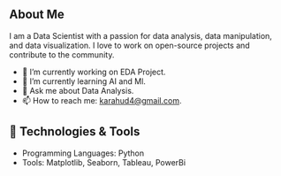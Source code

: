 ## About Me
I am a Data Scientist with a passion for data analysis, data manipulation, and data visualization. I love to work on open-source projects and contribute to the community.

- 🔭 I’m currently working on EDA Project.
- 🌱 I’m currently learning AI and Ml.
- 💬 Ask me about Data Analysis.
- 📫 How to reach me: karahud4@gmail.com.

## 🔧 Technologies & Tools
- Programming Languages: Python
- Tools: Matplotlib, Seaborn, Tableau, PowerBi


<!---
karahud/karahud is a ✨ special ✨ repository because its `README.md` (this file) appears on your GitHub profile.
You can click the Preview link to take a look at your changes.
--->
